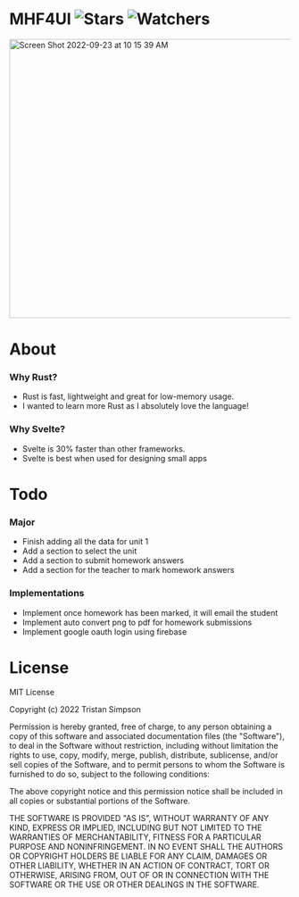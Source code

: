 # MHF4UI ![Stars](https://img.shields.io/github/stars/realTristan/MHF4UI?color=brightgreen) ![Watchers](https://img.shields.io/github/watchers/realTristan/MHF4UI?label=Watchers)

<img width="945" height="500" alt="Screen Shot 2022-09-23 at 10 15 39 AM" src="https://user-images.githubusercontent.com/75189508/191981360-b7159cb5-a1e5-45e5-9799-563cf74766bf.png">

# About
<h3>Why Rust?</h3>

- Rust is fast, lightweight and great for low-memory usage.
- I wanted to learn more Rust as I absolutely love the language!

<h3>Why Svelte?</h3>

- Svelte is 30% faster than other frameworks.
- Svelte is best when used for designing small apps

# Todo
<h3>Major</h3>

- Finish adding all the data for unit 1
- Add a section to select the unit
- Add a section to submit homework answers
- Add a section for the teacher to mark homework answers

<h3> Implementations </h3>

- Implement once homework has been marked, it will email the student
- Implement auto convert png to pdf for homework submissions
- Implement google oauth login using firebase

# License
MIT License

Copyright (c) 2022 Tristan Simpson

Permission is hereby granted, free of charge, to any person obtaining a copy
of this software and associated documentation files (the "Software"), to deal
in the Software without restriction, including without limitation the rights
to use, copy, modify, merge, publish, distribute, sublicense, and/or sell
copies of the Software, and to permit persons to whom the Software is
furnished to do so, subject to the following conditions:

The above copyright notice and this permission notice shall be included in all
copies or substantial portions of the Software.

THE SOFTWARE IS PROVIDED "AS IS", WITHOUT WARRANTY OF ANY KIND, EXPRESS OR
IMPLIED, INCLUDING BUT NOT LIMITED TO THE WARRANTIES OF MERCHANTABILITY,
FITNESS FOR A PARTICULAR PURPOSE AND NONINFRINGEMENT. IN NO EVENT SHALL THE
AUTHORS OR COPYRIGHT HOLDERS BE LIABLE FOR ANY CLAIM, DAMAGES OR OTHER
LIABILITY, WHETHER IN AN ACTION OF CONTRACT, TORT OR OTHERWISE, ARISING FROM,
OUT OF OR IN CONNECTION WITH THE SOFTWARE OR THE USE OR OTHER DEALINGS IN THE
SOFTWARE.
